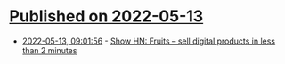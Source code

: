# [Published on 2022-05-13](index.md)

* [2022-05-13, 09:01:56](https://news.ycombinator.com/item?id=31364983) - [Show HN: Fruits – sell digital products in less than 2 minutes](https://fruits.de/en)
